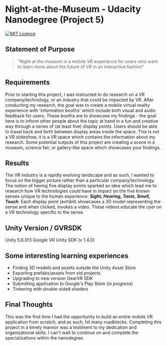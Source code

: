 # Night-at-the-Museum - Udacity Nanodegree (Project 5)
[![MIT Licence](https://badges.frapsoft.com/os/mit/mit.svg?v=103)](https://opensource.org/licenses/mit-license.php)

## Statement of Purpose
> "Night at the museum is a mobile VR experience for users who want to learn more about the future of VR in an interactive fashion"

## Requirements
Prior to starting this project, I was instructed to do research on a VR company/technology, or an industry that could be impacted by VR. After conducting my research, the goal was to create 
a mobile virtual reality experience with 'information booths' which include both visual and audio feedback for users. These booths are to showcase 
my findings - the goal here is to inform other people about the topic at hand in a fun and creative way through a series of (at least five) display points. 
Users should be able to travel back and forth between display areas inside the space. This is not a VR slideshow, it is a VR space which contains the 
information about my research. Some potential outputs of this project are creating a scene in a museum, science fair, or gallery-like space which showcases your findings.

## Results
The VR industry is a rapidly evolving landscape and as such, I wanted to focus on the bigger picture rather than a particular company/technology. The notion of having five display points 
sparked an idea which lead me to research how VR technologies could have in impact on the five known senses unique to the human experience: **_Sight, Hearing, Taste, Smell, Touch_**.
Each display point (exhibit) showcases a 3D model representing the sense and when clicked, invokes a video. These videos educate the user on a VR technology specific to the sense.

## Unity Version / GVRSDK
Unity 5.6.0f3
Google VR Unity SDK (v 1.4.0)

## Some interesting learning experiences
* Finding 3D models and assets outside the Unity Asset Store
* Exporting prefabs/assets from old projects
* Upgrading to new version GearVR SDK
* Submitting application to Google's Play Store (_in progress_)
* Tinkering with double-sided shaders

## Final Thoughts
This was the first time I had the opportunity to build an entire mobile VR application from scratch, and as such, hit many roadblocks. Completing this project in a timely mannor
was a testiment to my dedication and organizational skills. I can't wait to continue on and complete the specializations within the nanodegree.
